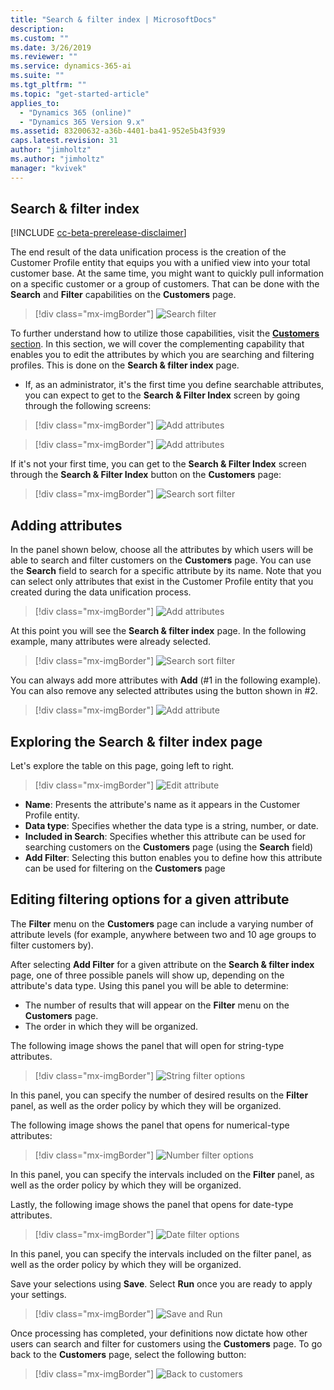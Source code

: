 ```yaml
---
title: "Search & filter index | MicrosoftDocs"
description: 
ms.custom: ""
ms.date: 3/26/2019
ms.reviewer: ""
ms.service: dynamics-365-ai
ms.suite: ""
ms.tgt_pltfrm: ""
ms.topic: "get-started-article"
applies_to: 
  - "Dynamics 365 (online)"
  - "Dynamics 365 Version 9.x"
ms.assetid: 83200632-a36b-4401-ba41-952e5b43f939
caps.latest.revision: 31
author: "jimholtz"
ms.author: "jimholtz"
manager: "kvivek"
---
```


## Search & filter index

[!INCLUDE [cc-beta-prerelease-disclaimer](../includes/cc-beta-prerelease-disclaimer.md)]

The end result of the data unification process is the creation of the Customer Profile entity that equips you with a unified view into your total customer base. At the same time, you might want to quickly pull information on a specific customer or a group of customers. That can be done with the **Search** and **Filter** capabilities on the **Customers** page.

> [!div class="mx-imgBorder"] 
> ![](media/search-filter.png "Search filter")

To further understand how to utilize those capabilities, visit the [**Customers** section](pm-profiles.md). In this section, we will cover the complementing capability that enables you to edit the attributes by which you are searching and filtering profiles. This is done on the **Search & filter index** page.

- If, as an administrator, it's the first time you define searchable attributes, you can expect to get to the **Search & Filter Index** screen by going through the following screens:

> [!div class="mx-imgBorder"] 
> ![](media/add-attributes3.png "Add attributes")

> [!div class="mx-imgBorder"] 
> ![](media/add-attributes4.png "Add attributes")

If it's not your first time, you can get to the **Search & Filter Index** screen through the **Search & Filter Index** button on the **Customers** page:

> [!div class="mx-imgBorder"] 
> ![](media/search-sort-filter.png "Search sort filter")

## Adding attributes

In the panel shown below, choose all the attributes by which users will be able to search and filter customers on the **Customers** page. You can use the **Search** field to search for a specific attribute by its name. Note that you can select only attributes that exist in the Customer Profile entity that you created during the data unification process.

> [!div class="mx-imgBorder"] 
> ![](media/add-attributes2.png "Add attributes")

At this point you will see the **Search & filter index** page. In the following example, many attributes were already selected.

> [!div class="mx-imgBorder"] 
> ![](media/search-sort-filter2.png "Search sort filter")

You can always add more attributes with **Add** (#1 in the following example). You can also remove any selected attributes using the button shown in #2.

> [!div class="mx-imgBorder"] 
> ![](media/search-sort-filter-add.png "Add attribute")

## Exploring the Search & filter index page

Let's explore the table on this page, going left to right.

> [!div class="mx-imgBorder"] 
> ![](media/search-sort-filter-edit.png "Edit attribute")

- **Name**: Presents the attribute's name as it appears in the Customer Profile entity.
- **Data type**: Specifies whether the data type is a string, number, or date.
- **Included in Search**: Specifies whether this attribute can be used for searching customers on the **Customers** page (using the **Search** field)
- **Add Filter**: Selecting this button enables you to define how this attribute can be used for filtering on the **Customers** page

## Editing filtering options for a given attribute

The **Filter** menu on the **Customers** page can include a varying number of attribute levels (for example, anywhere between two and 10 age groups to filter customers by). 

After selecting **Add Filter** for a given attribute on the **Search & filter index** page, one of three possible panels will show up, depending on the attribute's data type. Using this panel you will be able to determine:

- The number of results that will appear on the **Filter** menu on the **Customers** page. 
- The order in which they will be organized.

The following image shows the panel that will open for string-type attributes.

> [!div class="mx-imgBorder"] 
> ![](media/string-filter-options.png "String filter options")

In this panel, you can specify the number of desired results on the **Filter** panel, as well as the order policy by which they will be organized. 

The following image shows the panel that opens for numerical-type attributes:

> [!div class="mx-imgBorder"] 
> ![](media/number-filter-options.png "Number filter options")

In this panel, you can specify the intervals included on the **Filter** panel, as well as the order policy by which they will be organized.

Lastly, the following image shows the panel that opens for date-type attributes.

> [!div class="mx-imgBorder"] 
> ![](media/date-filter-options.png "Date filter options")

In this panel, you can specify the intervals included on the filter panel, as well as the order policy by which they will be organized.

Save your selections using **Save**. Select **Run** once you are ready to apply your settings. 

> [!div class="mx-imgBorder"] 
> ![](media/search-sort-filter-save-run.png "Save and Run")

Once processing has completed, your definitions now dictate how other users can search and filter for customers using the **Customers** page. To go back to the **Customers** page, select the following button:

> [!div class="mx-imgBorder"] 
> ![](media/search-filter-index-back-customers.png "Back to customers")


